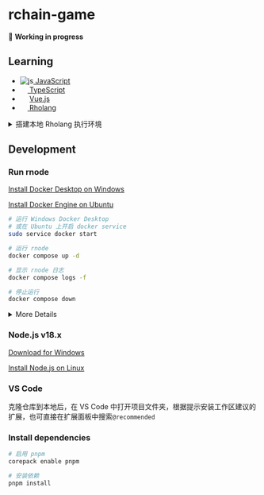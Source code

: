# rchain-game

🚧 **Working in progress**

## Learning
<ul>
  <li><img src="https://i.ibb.co/Qcs9FJD/js.png" alt="js" border="0"><a href="https://zh.javascript.info/"> JavaScript</a></li>
  <li><img src="https://www.typescriptlang.org/favicon-32x32.png?v=8944a05a8b601855de116c8a56d3b3ae" width=15><a href="https://www.typescriptlang.org/docs/"> TypeScript</a></li>
  <li><img src="https://cn.vuejs.org/logo.svg" width=15> <a href='https://cn.vuejs.org/guide/introduction.html'>Vue.js</a></li>
  <li><img width=15 src="https://s2.coinmarketcap.com/static/img/coins/64x64/2021.png"/><a href="https://github.com/JoshOrndorff/LearnRholangByExample/blob/master/README_CN.md"> Rholang</a></li>
</ul>

<details>
  <summary>搭建本地 Rholang 执行环境</summary>
  <div>
    <h4>方法一：</h4>
      <ol>
        <li>在 Windows 上安装 <a href="https://docs.docker.com/desktop/install/windows-install/">Docker</a> 并打开</li>
        <li>打开 VS Code 安装 Rholang 扩展</li>
        <li>在扩展设置中打开 Enable Docker，在 Rnode Docker Image 中输入 <code>rchain/rnode:v0.12.8</code></li>
        <li>打开 .rho 文件，Ctrl+S 保存，便可以在输出面板 [Rholang] 中看到执行结果
      </ol>
  </div>
  <div>
    <h4>方法二：</h4>
      <ol>
        <li>在 Windows 上安装 <a href="https://docs.docker.com/desktop/install/windows-install/">Docker</a> 并打开</li>
        <li>拉取 rnode 镜像 <code>docker pull rchain/rnode:v0.12.8</code></li>
        <li>创建 docker network <code>docker network create rnode-net</code></li>
        <li>运行 rnode 节点 <code>docker run -u root -it --rm --network rnode-net --name rnode -v "%cd%/":/data rchain/rnode:v0.12.8 run -s</code>，在当前终端中会显示 rnode 日志</li>
        <li>新建一个终端，创建命令别名 <code>doskey rnode=docker exec rnode /opt/docker/bin/rnode $*</code></li>
        <li>执行 .rho 文件 <code>rnode eval "file_path"</code> (路径格式：假如当前目录有个 hello.rho 文件，那么应该执行 <code>rnode eval /data/hello.rho</code>)</li>
        <li>在显示 rnode 日志的终端中可以看到执行结果</li>
      </ol>
    注意：<code>dcoker run</code> 命令创建的容器是一次性的，在运行命令的终端中按下 <code>Ctrl+C</code> 可以停止并删除容器。需要再次运行 rnode 时，先打开 Docker Desktop 应用，然后从第 4 步骤开始即可
  </div>
</details>

## Development

### Run rnode

[Install Docker Desktop on Windows](https://docs.docker.com/desktop/install/windows-install/)

[Install Docker Engine on Ubuntu](https://docs.docker.com/engine/install/ubuntu/)


```bash
# 运行 Windows Docker Desktop 
# 或在 Ubuntu 上开启 docker service
sudo service docker start

# 运行 rnode
docker compose up -d

# 显示 rnode 日志
docker compose logs -f

# 停止运行
docker compose down
```

<details>
  <summary>More Details</summary>
    Docker 中运行了一对 peer rnode (boot 和 read)，其配置文件在项目根目录下，以 .conf 结尾
    <ul>
      <li>boot node 具有 validator 身份，可执行 Deploy 和 Propose，它以 standalone 模式运行，会携带上 genesis 的一些信息</li>
      <li>read node 负责执行 explore-deploy (查询 Balance 时需要用到)，其 bootstrap 参数被配置为 boot node 的地址</li>
    </ul>
    对本项目而言，用户本身不直接与 rnode 进行通信，而是由服务器进行代理。.env 文件中配置了 rnode 的访问 IP，如果 rnode 只与服务器进行通信，将 RNODE_HOST 配置为 127.0.0.1 即可。
</details>

### Node.js v18.x

[Download for Windows](https://nodejs.org/en)

[Install Node.js on Linux](https://github.com/nodesource/distributions#installation-instructions)

### VS Code
克隆仓库到本地后，在 VS Code 中打开项目文件夹，根据提示安装工作区建议的扩展，也可直接在扩展面板中搜索`@recommended`

### Install dependencies

```bash
# 启用 pnpm
corepack enable pnpm

# 安装依赖
pnpm install
```